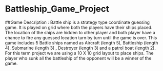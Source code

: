 # Battleship_Game_Project
##Game Description :
	Battle ship is a strategy type coordinate guessing game. It is played on grid where both the players have their ships placed. The location of the ships are hidden to other player and both player have a chance to fire any guessed location turn by turn until the game is over. This game includes 5 Battle ships named as Aircraft (length 5), Battleship (length  4), Submarine (length 3) , Destroyer (length 3) and a patrol boat (length 2). For this term project we are using a 10 X 10 grid layout to place ships. The player who sunk all the battleship of the opponent will be a winner of the game.
